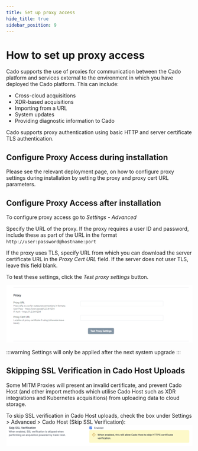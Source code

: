 ```yaml
---
title: Set up proxy access
hide_title: true
sidebar_position: 9
---
```


# How to set up proxy access

Cado supports the use of proxies for communication between the Cado platform and services external to the environment in which you have deployed the Cado platform. This can include:

* Cross-cloud acquisitions
* XDR-based acquisitions
* Importing from a URL
* System updates
* Providing diagnostic information to Cado

Cado supports proxy authentication using basic HTTP and server certificate TLS authentication.

## Configure Proxy Access during installation
Please see the relevant deployment page, on how to configure proxy settings during installation by setting the proxy and proxy cert URL parameters.

## Configure Proxy Access after installation
To configure proxy access go to *Settings - Advanced*

Specify the URL of the proxy. If the proxy requires a user ID and password, include these as part of the URL in the format `http://user:password@hostname:port`

If the proxy uses TLS, specify URL from which you can download the server certificate URL in the *Proxy Cert URL* field. If the server does not user TLS, leave this field blank.

To test these settings, click the *Test proxy settings* button.

![Proxy Setting](/img/proxy-setting.png)

:::warning
Settings will only be applied after the next system upgrade
:::

## Skipping SSL Verification in Cado Host Uploads
Some MITM Proxies will present an invalid certificate, and prevent Cado Host (and other import methods which utilise Cado Host such as XDR integrations and Kubernetes acquisitions) from uploading data to cloud storage.

To skip SSL verification in Cado Host uploads, check the box under Settings > Advanced > Cado Host (Skip SSL Verification):
![Proxy Setting](/img/skip_ssl.png)
